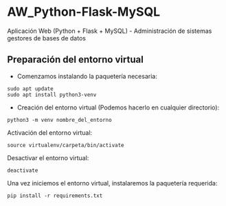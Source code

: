 # AW_Python-Flask-MySQL
Aplicación Web (Python + Flask + MySQL) - Administración de sistemas gestores de bases de datos

## Preparación del entorno virtual

* Comenzamos instalando la paquetería necesaria:

```
sudo apt update
sudo apt install python3-venv
```

* Creación del entorno virtual (Podemos hacerlo en cualquier directorio):

`python3 -m venv nombre_del_entorno`

Activación del entorno virtual:

`source virtualenv/carpeta/bin/activate`

Desactivar el entorno virtual:

`deactivate`

Una vez iniciemos el entorno virtual, instalaremos la paquetería requerida:

`pip install -r requirements.txt`
